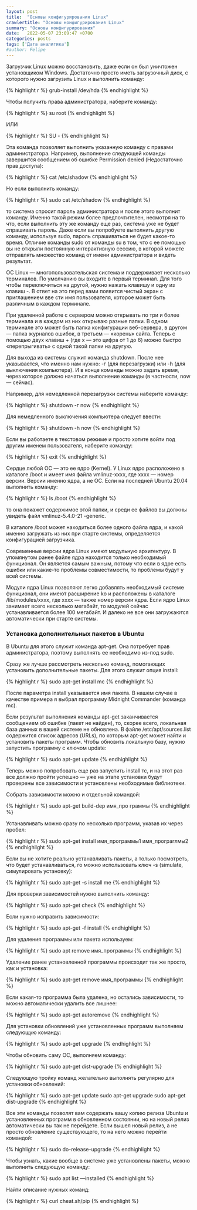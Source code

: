 ```yaml
---
layout: post
title:  "Основы конфигурирования Linux"
crawlertitle: "Основы конфигурирования Linux"
summary: "Основы конфигурирования"
date:   2022-05-07 23:09:47 +0700
categories: posts
tags: ['Дата аналитика']
#author: Felipe
---
```


Загрузчик Linux можно восстановить, даже если он был унич­тожен установщиком Windows. Достаточно просто иметь загрузочный диск, с ко­торого нужно загрузить Linux и выполнить команду:

{% highlight r %}
grub-install /dev/hda
{% endhighlight %}

Чтобы получить права администратора, наберите команду:

{% highlight r %}
su root
{% endhighlight %}

ИЛИ

{% highlight r %}
SU -
{% endhighlight %}

Эта команда позволяет выполнить указанную команду с правами администратора. Например, выполнение следующей команды завершится сообщением об ошибке Permission denied (Недостаточно прав доступа):

{% highlight r %}
cat /etc/shadow
{% endhighlight %}

Но если выполнить команду:

{% highlight r %}
sudo cat /etc/shadow
{% endhighlight %}

то система спросит пароль администратора и после этого выполнит команду. Именно такой режим более предпочтителен, несмотря на то что, если выполнить эту же команду еще раз, система уже не будет спрашивать пароль. Даже если вы
попробуете выполнить другую команду, используя sudo, пароль спрашиваться не будет какое-то время. Отличие команды sudo от команды su в том, что с ее помощью вы не открыли по­стоянную интерактивную сессию, в которой можете отправлять множество команд от имени администратора и видеть результат.

ОС Linux — многопользовательская система и поддерживает несколько терминалов. По умолчанию вы входите в первый терминал. Для того чтобы переключиться на другой, нужно нажать клавишу <Alt> и одну из клавиш <F1>-<F6>. В ответ на это перед вами появится чистый экран с приглашением вве­ сти имя пользователя, которое может быть различным в каждом терминале.

При удаленной работе с сервером можно открывать по три и более терминала и в каждом из них открываю разные папки. В одном терминале это может быть папка конфигурации веб-сервера, в другом — папка журналов ошибок, в третьем — «ко­рень» сайта. Теперь с помощью двух клавиш <Alt>+<Fx> (где х — это цифра от 1 до 6) можно быстро «перепрыгивать» с одной такой папки на другую.

Для выхода из системы служит команда shutdown. После нее указывается, что именно нам нужно: -г (для перезагрузки) или -h (для выключения компьютера). И в конце команды можно задать время, через которое должно начаться выполне­ние команды (в частности, now — сейчас).

Например, для немедленной перезагрузки системы наберите команду:

{% highlight r %}
shutdown -г now
{% endhighlight %}

Для немедленного выключения компьютера следует ввести:

{% highlight r %}
shutdown -h now
{% endhighlight %}

Если вы работаете в текстовом режиме и просто хотите войти под другим именем
пользователя, наберите команду:

{% highlight r %}
exit
{% endhighlight %}

Сердце любой ОС — это ее ядро (Kernel). У Linux ядро расположено в каталоге /boot и имеет имя файла vmlinuz-xxxx, где хххх — номер версии. Версии именно ядра, а не ОС. Если на последней Ubuntu 20.04 выполнить команду:

{% highlight r %}
ls /boot
{% endhighlight %}

то она покажет содержимое этой папки, и среди ее файлов вы должны увидеть файл vmlinuz-5.4.0-21 -generic.

В каталоге /boot может находиться более одного файла ядра, и какой именно загру­жать из них при старте системы, определяется конфигурацией загрузчика.

Современные версии ядра Linux имеют модульную архитектуру. В упомянутом ра­нее файле ядра находится только необходимый функционал. Он является самым важным, потому что если в ядре есть ошибки или какие-то проблемы совместимо­сти, то проблемы будут у всей системы.

Модули ядра Linux позволяют легко добавлять необходимый системе функционал, они имеют расширение kо и расположены в каталоге /lib/modules/хххх, где хххх — также номер версии ядра. Если ядро Linux занимает всего несколько мегабайт, то
модулей сейчас устанавливается более 100 мегабайт. И далеко не все они загружа­ются автоматически при старте системы.

### Установка дополнительных пакетов в Ubuntu

В Ubuntu для этого служит команда apt-get. Она потребует прав администратора, поэтому выполнять ее необходимо из-под sudo.

Сразу же лучше рассмотреть несколько команд, помогающих установить дополни­тельные пакеты. Для этого служит опция install:

{% highlight r %}
sudo apt-get install mc
{% endhighlight %}

После параметра install указывается имя пакета. В нашем случае в качестве при­мера я выбрал программу Midnight Commander (команда mс).

Если результат выполнения команды apt-get заканчивается сообщением об ошибке (пакет не найден), то, скорее всего, локальная база данных в вашей системе не об­новлена. В файле /etc/apt/sources.list содержится список адресов (URLs), по которым
apt-get может найти и установить пакеты программ. Чтобы обновить локальную базу, нужно запустить программу с ключом update:

{% highlight r %}
sudo apt-get update
{% endhighlight %}

Теперь можно попробовать еще раз запустить install тс, и на этот раз все должно пройти успешно — уже на этапе установки будут проверены все зависимости и установлены необходимые библиотеки.

Собрать зависимости можно и отдельной командой:

{% highlight r %}
sudo apt-get build-dep имя_про граммы
{% endhighlight %}

Устанавливать можно сразу по несколько программ, указав их через пробел:

{% highlight r %}
sudo apt-get install имя_программы1 имя_програглмы2
{% endhighlight %}

Если вы не хотите реально устанавливать пакеты, а только посмотреть, что будет устанавливаться, го можно использовать ключ -s (simulate, симулировать установку):

{% highlight r %}
sudo apt-get -s install me
{% endhighlight %}

Для проверки зависимостей нужно выполнить команду:

{% highlight r %}
sudo apt-get check
{% endhighlight %}

Если нужно исправить зависимости:

{% highlight r %}
sudo apt-get -f install
{% endhighlight %}

Для удаления программы или пакета используем:

{% highlight r %}
sudo apt remove имя_программы
{% endhighlight %}

Удаление ранее установленной программы происходит так же просто, как и уста­новка:

{% highlight r %}
sudo apt-get remove имя_программы
{% endhighlight %}

Если какая-то программа была удалена, но остались зависимости, то можно авто­матически удалить все лишнее:

{% highlight r %}
sudo apt-get autoremove
{% endhighlight %}

Для установки обновлений уже установленных программ выполняем следующую команду:

{% highlight r %}
sudo apt-get upgrade
{% endhighlight %}

Чтобы обновить саму ОС, выполняем команду:

{% highlight r %}
sudo apt-get dist-upgrade
{% endhighlight %}

Следующую тройку команд желательно выполнять регулярно для установки об­новлений:

{% highlight r %}
sudo apt-get update
sudo apt-get upgrade
sudo apt-get dist-upgrade
{% endhighlight %}

Все эти команды позволят вам содержать вашу копию релиза Ubuntu и установлен­ных программ в обновленном состоянии, но на новый релиз автоматически вы так не перейдете. Если вышел новый релиз, а не просто обновление существующего, то на него можно перейти командой:

{% highlight r %}
sudo do-release-upgrade
{% endhighlight %}

Чтобы узнать, какие вообще в системе уже установлены пакеты, можно выполнить
следующую команду:

{% highlight r %}
sudo apt list —installed
{% endhighlight %}

Найти описание нужных команд:

{% highlight r %}
curl cheat.sh/pip
{% endhighlight %}